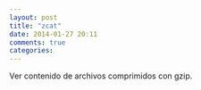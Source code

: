 ```yaml
---
layout: post
title: "zcat"
date: 2014-01-27 20:11
comments: true
categories: 
---
```

Ver contenido de archivos comprimidos con gzip.

